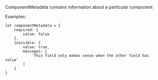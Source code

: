 ComponentMetadata contains information about a particular component

Examples:

    let componentMetadata = {
        required: {
            value: false
        },
        invisible: {
            value: true,
            messages: [
                'This field only makes sense when the other field has value'
            ]
        }
    }

